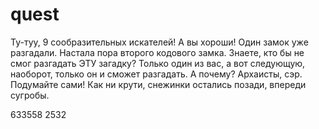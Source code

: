 # quest
Ту-туу, 9 сообразительных искателей! А вы хороши! Один замок уже разгадали. Настала пора второго кодового замка. Знаете, кто бы не смог разгадать ЭТУ загадку? Только один из вас, а вот следующую, наоборот, только он и сможет разгадать. А почему? Архаисты, сэр. Подумайте сами! Как ни крути, снежинки остались позади, впереди сугробы.

633558 2532
